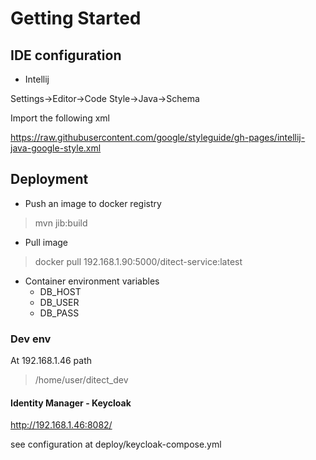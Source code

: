 # Getting Started

## IDE configuration

- Intellij

Settings->Editor->Code Style->Java->Schema

Import the following xml

https://raw.githubusercontent.com/google/styleguide/gh-pages/intellij-java-google-style.xml

## Deployment

- Push an image to docker registry

> mvn jib:build

- Pull image
> docker pull 192.168.1.90:5000/ditect-service:latest

- Container environment variables
    -   DB_HOST
    -   DB_USER
    -   DB_PASS
    
### Dev env

At 192.168.1.46 path
> /home/user/ditect_dev

#### Identity Manager - Keycloak

http://192.168.1.46:8082/

see configuration at deploy/keycloak-compose.yml
